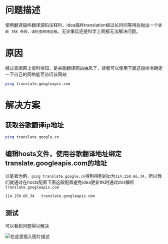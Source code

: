 # 问题描述

使用翻译插件翻译源码注释时，idea插件translation经过长时间等待后抛出一个`更新 TKK 失败，请检查网络连接`。无论重启还是科学上网都无法解决问题。

# 原因

经过查阅网上资料得知，是谷歌翻译网站抽风了，读者可以使用下面这段命令确定一下自己的网络能否访问该网站

```bash
ping translate.googleapis.com
```

# 解决方案

## 获取谷歌翻译ip地址

```bash
ping translate.google.cn
```

## 编辑hosts文件，使用谷歌翻译地址绑定translate.googleapis.com的地址

以笔者为例，`ping translate.google.cn`得到得到的ip为`114.250.66.34`，所以我们就通过在hosts配置下面这段配置避免idea更新ttk时通过dns解析`translate.googleapis.com`

```bash
114.250.66.34   translate.googleapis.com
```

## 测试

可以看到问题得以解决

![在这里插入图片描述](https://cdn.jsdelivr.net/gh/mai-junxuan/Cloud-image/image/202210100203190.png)